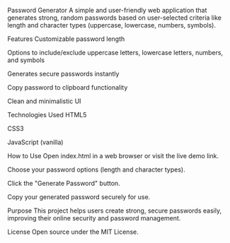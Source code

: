Password Generator
A simple and user-friendly web application that generates strong, random passwords based on user-selected criteria like length and character types (uppercase, lowercase, numbers, symbols).

Features
Customizable password length

Options to include/exclude uppercase letters, lowercase letters, numbers, and symbols

Generates secure passwords instantly

Copy password to clipboard functionality

Clean and minimalistic UI

Technologies Used
HTML5

CSS3

JavaScript (vanilla)

How to Use
Open index.html in a web browser or visit the live demo link.

Choose your password options (length and character types).

Click the "Generate Password" button.

Copy your generated password securely for use.

Purpose
This project helps users create strong, secure passwords easily, improving their online security and password management.

License
Open source under the MIT License.

